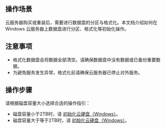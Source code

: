 ## 操作场景
云服务器购买或重装后，需要进行数据盘的分区与格式化。本文档介绍如何在 Windows 云服务器上数据盘进行分区、格式化等初始化操作。

## 注意事项

- 格式化数据盘会将数据全部清空。请确保数据盘中没有数据或已备份重要数据。
- 为避免服务发生异常，格式化前请确保云服务器已停止对外服务。

## 操作步骤

请根据磁盘容量大小选择合适的操作指引：
- 磁盘容量小于2TB时，请 [初始化云硬盘（Windows）](https://cloud.tencent.com/document/product/362/6734#Steps)。
- 磁盘容量大于等于2TB时，请 [初始化云硬盘（Windows）](https://cloud.tencent.com/document/product/362/6735#Steps)。


